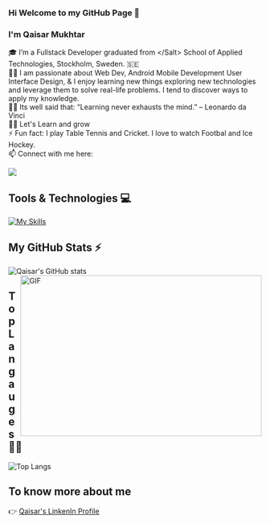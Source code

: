 ### Hi Welcome to my GitHub Page 👋

### I'm Qaisar Mukhtar 

🎓 I’m a Fullstack Developer graduated from &lt;/<span>Salt</span>&gt; School of Applied Technologies, Stockholm, Sweden. :sweden:<br/>
👨‍💻 I am passionate about Web Dev, Android Mobile Development User Interface Design, & I enjoy learning new things exploring new technologies and leverage them to solve real-life problems. I tend to discover ways to apply my knowledge.<br />
:scientist: Its well said that:
“Learning never exhausts the mind.” – Leonardo da Vinci <br />
👨‍💻 Let's Learn and grow <br />
⚡  Fun fact: I play Table Tennis and Cricket. I love to watch Footbal and Ice Hockey. <br />
📫 Connect with me here:
 <p>
  <a href="https://www.linkedin.com/in/qaisar-mukhtar/">
    <img src="https://img.shields.io/badge/qaisar-mukhtar?style=flat&logo=linkedin">
  </a> 
</p>

## Tools & Technologies :computer: 
[![My Skills](https://skillicons.dev/icons?i=js,html,css,git,github,kotlin,nodejs,figma,azure,react,atom,dotnet,idea,mongodb,vscode,webpack,latex)](https://skillicons.dev)


## My GitHub Stats ⚡                    
![Qaisar's GitHub stats](https://github-readme-stats.vercel.app/api?username=qaisarm&show_icons=true&count_private=true&show_icons=true&include_all_commits=true)
 <img align="right" alt="GIF" src="https://github.com/abhisheknaiidu/abhisheknaiidu/blob/master/code.gif?raw=true" width="480" height="320" />
  
## Top Langauges :man_technologist: 
![Top Langs](https://github-readme-stats.vercel.app/api/top-langs/?username=qaisarm&hide=TeX&layout=compact)
 
## To know more about me
 :point_right:  <a href="https://www.linkedin.com/in/qaisar-mukhtar/">Qaisar's LinkenIn Profile</a>

